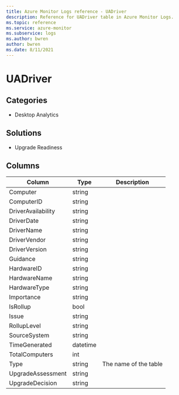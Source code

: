 ```yaml
---
title: Azure Monitor Logs reference - UADriver
description: Reference for UADriver table in Azure Monitor Logs.
ms.topic: reference
ms.service: azure-monitor
ms.subservice: logs
ms.author: bwren
author: bwren
ms.date: 8/11/2021
---
```


# UADriver

 

## Categories

- Desktop Analytics
## Solutions

- Upgrade Readiness




## Columns

|Column|Type|Description|
|---|---|---|
|Computer|string||
|ComputerID|string||
|DriverAvailability|string||
|DriverDate|string||
|DriverName|string||
|DriverVendor|string||
|DriverVersion|string||
|Guidance|string||
|HardwareID|string||
|HardwareName|string||
|HardwareType|string||
|Importance|string||
|IsRollup|bool||
|Issue|string||
|RollupLevel|string||
|SourceSystem|string||
|TimeGenerated|datetime||
|TotalComputers|int||
|Type|string|The name of the table|
|UpgradeAssessment|string||
|UpgradeDecision|string||
